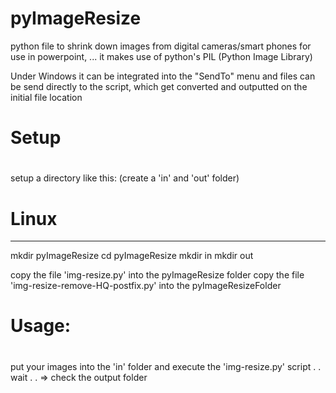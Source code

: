 # pyImageResize
python file to shrink down images from digital cameras/smart phones for use in powerpoint, ...
it makes use of python's PIL (Python Image Library)

Under Windows it can be integrated into the "SendTo" menu and files can be send directly 
to the script, which get converted and outputted on the initial file location

#
# Setup
#

setup a directory like this:
(create a 'in' and 'out' folder)

# Linux
-------
mkdir pyImageResize
cd  pyImageResize
mkdir in
mkdir out

copy the file 'img-resize.py' into the pyImageResize folder
copy the file 'img-resize-remove-HQ-postfix.py' into the pyImageResizeFolder

#
# Usage:
#
put your images into the 'in' folder and execute the 'img-resize.py' script
.
.
wait
.
.
=> check the output folder

